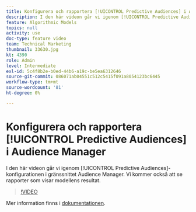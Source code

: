 ```yaml
---
title: Konfigurera och rapportera [!UICONTROL Predictive Audiences] i Audience Manager
description: I den här videon går vi igenom [!UICONTROL Predictive Audiences]-konfigurationen i gränssnittet Audience Manager. Vi kommer också att se rapporter som visar modellens resultat.
feature: Algorithmic Models
topics: null
activity: use
doc-type: feature video
team: Technical Marketing
thumbnail: 33630.jpg
kt: 4390
role: Admin
level: Intermediate
exl-id: 5c4f8b2e-b0ed-44b6-a19c-be5ea6312646
source-git-commit: 086071ab04551c512c5415f091a8054123bc6445
workflow-type: tm+mt
source-wordcount: '81'
ht-degree: 0%

---
```


# Konfigurera och rapportera [!UICONTROL Predictive Audiences] i Audience Manager

I den här videon går vi igenom [!UICONTROL Predictive Audiences]-konfigurationen i gränssnittet Audience Manager. Vi kommer också att se rapporter som visar modellens resultat.

>[!VIDEO](https://video.tv.adobe.com/v/33630/?quality=12)

Mer information finns i [dokumentationen](https://experienceleague.adobe.com/docs/audience-manager/user-guide/features/algorithmic-models/predictive-audiences/predictive-audiences.html).
